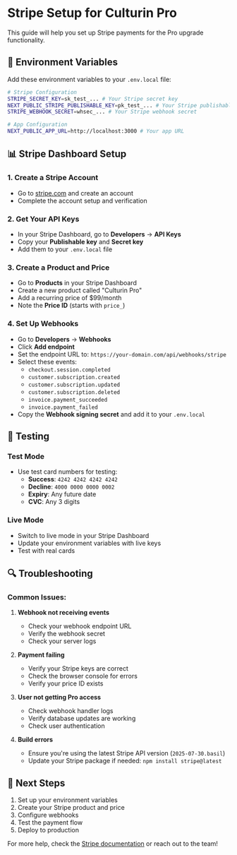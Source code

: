 # Stripe Setup for Culturin Pro

This guide will help you set up Stripe payments for the Pro upgrade functionality.

## 🔧 Environment Variables

Add these environment variables to your `.env.local` file:

```bash
# Stripe Configuration
STRIPE_SECRET_KEY=sk_test_... # Your Stripe secret key
NEXT_PUBLIC_STRIPE_PUBLISHABLE_KEY=pk_test_... # Your Stripe publishable key
STRIPE_WEBHOOK_SECRET=whsec_... # Your Stripe webhook secret

# App Configuration
NEXT_PUBLIC_APP_URL=http://localhost:3000 # Your app URL
```

## 📊 Stripe Dashboard Setup

### 1. Create a Stripe Account
- Go to [stripe.com](https://stripe.com) and create an account
- Complete the account setup and verification

### 2. Get Your API Keys
- In your Stripe Dashboard, go to **Developers** → **API Keys**
- Copy your **Publishable key** and **Secret key**
- Add them to your `.env.local` file

### 3. Create a Product and Price
- Go to **Products** in your Stripe Dashboard
- Create a new product called "Culturin Pro"
- Add a recurring price of $99/month
- Note the **Price ID** (starts with `price_`)

### 4. Set Up Webhooks
- Go to **Developers** → **Webhooks**
- Click **Add endpoint**
- Set the endpoint URL to: `https://your-domain.com/api/webhooks/stripe`
- Select these events:
  - `checkout.session.completed`
  - `customer.subscription.created`
  - `customer.subscription.updated`
  - `customer.subscription.deleted`
  - `invoice.payment_succeeded`
  - `invoice.payment_failed`
- Copy the **Webhook signing secret** and add it to your `.env.local`

## 🚀 Testing

### Test Mode
- Use test card numbers for testing:
  - **Success**: `4242 4242 4242 4242`
  - **Decline**: `4000 0000 0000 0002`
  - **Expiry**: Any future date
  - **CVC**: Any 3 digits

### Live Mode
- Switch to live mode in your Stripe Dashboard
- Update your environment variables with live keys
- Test with real cards

## 🔍 Troubleshooting

### Common Issues:

1. **Webhook not receiving events**
   - Check your webhook endpoint URL
   - Verify the webhook secret
   - Check your server logs

2. **Payment failing**
   - Verify your Stripe keys are correct
   - Check the browser console for errors
   - Verify your price ID exists

3. **User not getting Pro access**
   - Check webhook handler logs
   - Verify database updates are working
   - Check user authentication

4. **Build errors**
   - Ensure you're using the latest Stripe API version (`2025-07-30.basil`)
   - Update your Stripe package if needed: `npm install stripe@latest`

## 📝 Next Steps

1. Set up your environment variables
2. Create your Stripe product and price
3. Configure webhooks
4. Test the payment flow
5. Deploy to production

For more help, check the [Stripe documentation](https://stripe.com/docs) or reach out to the team!
